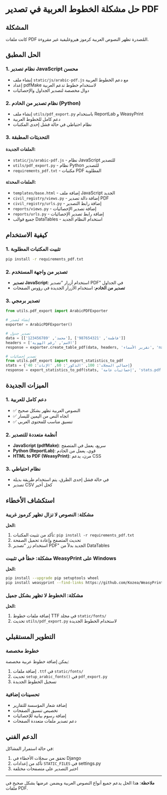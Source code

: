 # حل مشكلة الخطوط العربية في تصدير PDF

## المشكلة
كانت ملفات PDF المُصدرة تظهر النصوص العربية كرموز هيروغليفية غير مقروءة.

## الحل المطبق

### 1. نظام تصدير JavaScript محسن
- إنشاء ملف `static/js/arabic-pdf.js` مع دعم الخطوط العربية
- إعداد pdfMake لاستخدام خطوط تدعم العربية
- دوال مخصصة لتصدير الجداول والإحصائيات

### 2. نظام تصدير من الخادم (Python)
- إنشاء ملف `utils/pdf_export.py` باستخدام ReportLab و WeasyPrint
- دعم كامل للخطوط العربية
- نظام احتياطي في حالة فشل إحدى المكتبات

### 3. التحديثات المطبقة

#### الملفات الجديدة:
- `static/js/arabic-pdf.js` - نظام JavaScript للتصدير
- `utils/pdf_export.py` - نظام Python للتصدير
- `requirements_pdf.txt` - مكتبات PDF المطلوبة

#### الملفات المحدثة:
- `templates/base.html` - إضافة ملف JavaScript الجديد
- `civil_registry/views.py` - إضافة دالة تصدير PDF
- `civil_registry/urls.py` - إضافة رابط التصدير
- `reports/views.py` - إضافة تصدير الإحصائيات
- `reports/urls.py` - إضافة رابط تصدير الإحصائيات
- جميع قوالب DataTables - استخدام النظام الجديد

## كيفية الاستخدام

### 1. تثبيت المكتبات المطلوبة
```bash
pip install -r requirements_pdf.txt
```

### 2. تصدير من واجهة المستخدم
- **تصدير JavaScript**: استخدام أزرار "تصدير PDF" في الجداول
- **تصدير من الخادم**: استخدام الأزرار الجديدة في رؤوس الصفحات

### 3. تصدير برمجي
```python
from utils.pdf_export import ArabicPDFExporter

# إنشاء مُصدر
exporter = ArabicPDFExporter()

# تصدير جدول
data = [['محمد', '123456789'], ['فاطمة', '987654321']]
headers = ['الاسم', 'رقم الهوية']
response = exporter.create_table_pdf(data, headers, 'تقرير الأسماء', 'names.pdf')

# تصدير إحصائيات
from utils.pdf_export import export_statistics_to_pdf
stats = {'إجمالي السجلات': 100, 'الذكور': 60, 'الإناث': 40}
response = export_statistics_to_pdf(stats, 'إحصائيات عامة', 'stats.pdf')
```

## الميزات الجديدة

### 1. دعم كامل للعربية
- ✅ النصوص العربية تظهر بشكل صحيح
- ✅ اتجاه النص من اليمين لليسار
- ✅ تنسيق مناسب للمحتوى العربي

### 2. أنظمة متعددة للتصدير
- **JavaScript (pdfMake)**: سريع، يعمل في المتصفح
- **Python (ReportLab)**: قوي، يعمل من الخادم
- **HTML to PDF (WeasyPrint)**: مرن، يدعم CSS

### 3. نظام احتياطي
- في حالة فشل إحدى الطرق، يتم استخدام طريقة بديلة
- تصدير CSV كحل أخير

## استكشاف الأخطاء

### مشكلة: النصوص لا تزال تظهر كرموز غريبة
**الحل:**
1. تأكد من تثبيت المكتبات: `pip install -r requirements_pdf.txt`
2. تحديث المتصفح وإعادة تحميل الصفحة
3. استخدام زر "تصدير PDF" الجديد بدلاً من DataTables

### مشكلة: خطأ في تثبيت WeasyPrint على Windows
**الحل:**
```bash
pip install --upgrade pip setuptools wheel
pip install weasyprint --find-links https://github.com/Kozea/WeasyPrint/releases
```

### مشكلة: الخطوط لا تظهر بشكل جميل
**الحل:**
1. إضافة ملفات خطوط TTF في مجلد `static/fonts/`
2. تحديث `utils/pdf_export.py` لاستخدام الخطوط الجديدة

## التطوير المستقبلي

### خطوط مخصصة
يمكن إضافة خطوط عربية مخصصة:
1. إضافة ملفات `.ttf` في `static/fonts/`
2. تحديث `setup_arabic_fonts()` في `pdf_export.py`
3. تسجيل الخطوط الجديدة

### تحسينات إضافية
- إضافة شعار المؤسسة للتقارير
- تخصيص تنسيق الصفحات
- إضافة رسوم بيانية للإحصائيات
- دعم تصدير ملفات متعددة الصفحات

## الدعم الفني
في حالة استمرار المشاكل:
1. تحقق من سجلات الأخطاء في Django
2. تأكد من إعدادات `STATIC_FILES` في settings.py
3. اختبر التصدير على متصفحات مختلفة

---
**ملاحظة**: هذا الحل يدعم جميع أنواع النصوص العربية ويضمن عرضها بشكل صحيح في ملفات PDF. 